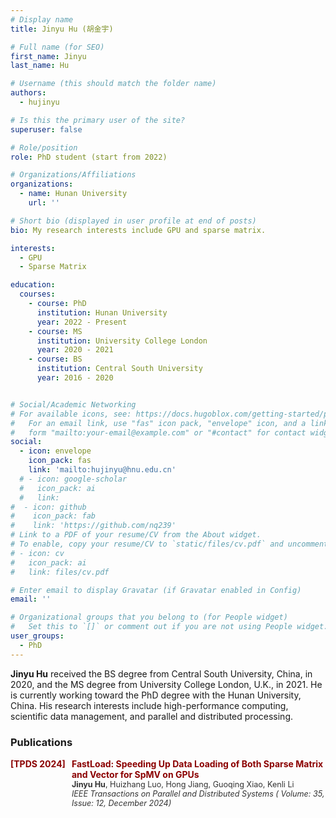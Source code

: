```yaml
---
# Display name
title: Jinyu Hu (胡金宇)

# Full name (for SEO)
first_name: Jinyu
last_name: Hu

# Username (this should match the folder name)
authors:
  - hujinyu

# Is this the primary user of the site?
superuser: false

# Role/position
role: PhD student (start from 2022)

# Organizations/Affiliations
organizations:
  - name: Hunan University
    url: ''

# Short bio (displayed in user profile at end of posts)
bio: My research interests include GPU and sparse matrix.

interests:
  - GPU
  - Sparse Matrix

education:
  courses:
    - course: PhD
      institution: Hunan University
      year: 2022 - Present
    - course: MS
      institution: University College London
      year: 2020 - 2021
    - course: BS
      institution: Central South University
      year: 2016 - 2020


# Social/Academic Networking
# For available icons, see: https://docs.hugoblox.com/getting-started/page-builder/#icons
#   For an email link, use "fas" icon pack, "envelope" icon, and a link in the
#   form "mailto:your-email@example.com" or "#contact" for contact widget.
social:
  - icon: envelope
    icon_pack: fas
    link: 'mailto:hujinyu@hnu.edu.cn'
  # - icon: google-scholar
  #   icon_pack: ai
  #   link: 
#  - icon: github
#    icon_pack: fab
#    link: 'https://github.com/nq239'
# Link to a PDF of your resume/CV from the About widget.
# To enable, copy your resume/CV to `static/files/cv.pdf` and uncomment the lines below.
# - icon: cv
#   icon_pack: ai
#   link: files/cv.pdf

# Enter email to display Gravatar (if Gravatar enabled in Config)
email: ''

# Organizational groups that you belong to (for People widget)
#   Set this to `[]` or comment out if you are not using People widget.
user_groups:
  - PhD
---
```


**Jinyu Hu** received the BS degree from Central South University, China, in 2020, and the MS degree from University College London, U.K., in 2021. He is currently working toward the PhD degree with the Hunan University, China. His research interests include high-performance computing, scientific data management, and parallel and distributed processing.

### Publications


<div style="margin-bottom: 20px;">
    <div style="color: #8B0000; font-weight: bold; margin-bottom: 5px; display: flex;">
        <div style="min-width: 40px; text-align: right; margin-right: 10px;">[TPDS 2024]</div>
        <div style="flex: 1;">
            FastLoad: Speeding Up Data Loading of Both Sparse Matrix and Vector for SpMV on GPUs<br>
            <span style="color: #333; font-size: 0.9em; font-weight: lighter;">
                <strong>Jinyu Hu</strong>, Huizhang Luo, Hong Jiang, Guoqing Xiao, Kenli Li <br>
                <em> IEEE Transactions on Parallel and Distributed Systems ( Volume: 35, Issue: 12, December 2024)</em>
            </span>
        </div>
    </div>
</div>
